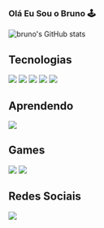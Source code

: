 ### Olá Eu Sou o Bruno 🕹️ 
![bruno's GitHub stats](https://github-readme-stats.vercel.app/api?username=brunolimapinheiro&show_icons=true&theme=radical)

## Tecnologias 
<div style="display:inline_block">
  <img src="https://img.shields.io/badge/HTML-239120?style=for-the-badge&logo=html5&logoColor=white">
  <img src="https://img.shields.io/badge/CSS-239120?&style=for-the-badge&logo=css3&logoColor=white">
  <img src="https://img.shields.io/badge/Python-14354C?style=for-the-badge&logo=python&logoColor=white">
  <img src="https://img.shields.io/badge/Bootstrap-563D7C?style=for-the-badge&logo=bootstrap&logoColor=white">
  <img src="https://img.shields.io/badge/JavaScript-F7DF1E?style=for-the-badge&logo=javascript&logoColor=black">
</div>
  
## Aprendendo
<div style="display:inline_block">
 <img src= "https://img.shields.io/badge/React-20232A?style=for-the-badge&logo=react&logoColor=61DAFB">
</div>

## Games
<div style="display:inline_block">
  <img src="https://img.shields.io/badge/Steam-000000?style=for-the-badge&logo=steam&logoColor=white">
  <img src="https://img.shields.io/badge/Xbox-107C10?style=for-the-badge&logo=xbox&logoColor=white">
</div> 

## Redes Sociais 
<div style="display:inline_block">
  <a href="https://www.linkedin.com/in/bruno-lima-05aba3241"><img src="https://img.shields.io/badge/LinkedIn-0077B5?style=for-the-badge&logo=linkedin&logoColor=white"></a>
</div>






